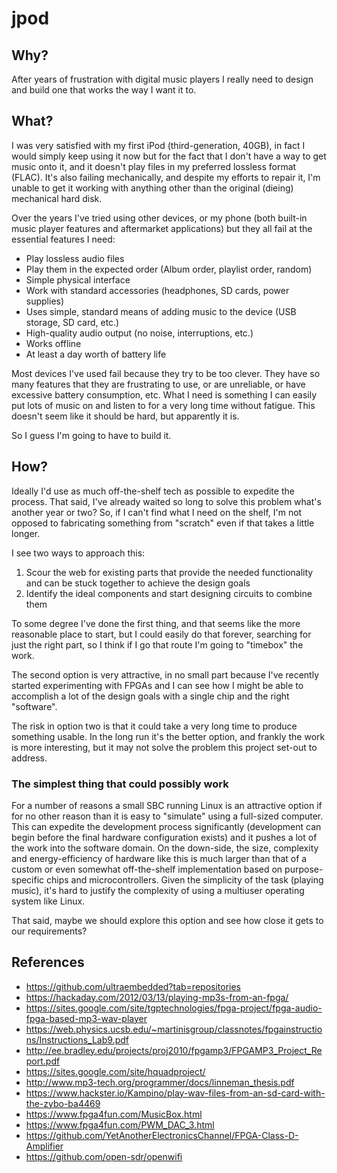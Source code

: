 # jpod

## Why?

After years of frustration with digital music players I really need to design and build one that works the way I want it to.

## What?

I was very satisfied with my first iPod (third-generation, 40GB), in fact I would simply keep using it now but for the fact that I don't have a way to get music onto it, and it doesn't play files in my preferred lossless format (FLAC).  It's also failing mechanically, and despite my efforts to repair it, I'm unable to get it working with anything other than the original (dieing) mechanical hard disk.

Over the years I've tried using other devices, or my phone (both built-in music player features and aftermarket applications) but they all fail at the essential features I need:

* Play lossless audio files
* Play them in the expected order (Album order, playlist order, random)
* Simple physical interface
* Work with standard accessories (headphones, SD cards, power supplies)
* Uses simple, standard means of adding music to the device (USB storage, SD card, etc.)
* High-quality audio output (no noise, interruptions, etc.)
* Works offline
* At least a day worth of battery life

Most devices I've used fail because they try to be too clever.  They have so many features that they are frustrating to use, or are unreliable, or have excessive battery consumption, etc.  What I need is something I can easily put lots of music on and listen to for a very long time without fatigue.  This doesn't seem like it should be hard, but apparently it is.

So I guess I'm going to have to build it.

## How?

Ideally I'd use as much off-the-shelf tech as possible to expedite the process.  That said, I've already waited so long to solve this problem what's another year or two?  So, if I can't find what I need on the shelf, I'm not opposed to fabricating something from "scratch" even if that takes a little longer.

I see two ways to approach this:

1. Scour the web for existing parts that provide the needed functionality and can be stuck together to achieve the design goals
2. Identify the ideal components and start designing circuits to combine them

To some degree I've done the first thing, and that seems like the more reasonable place to start, but I could easily do that forever, searching for just the right part, so I think if I go that route I'm going to "timebox" the work.

The second option is very attractive, in no small part because I've recently started experimenting with FPGAs and I can see how I might be able to accomplish a lot of the design goals with a single chip and the right "software".

The risk in option two is that it could take a very long time to produce something usable. In the long run it's the better option, and frankly the work is more interesting, but it may not solve the problem this project set-out to address.


### The simplest thing that could possibly work

For a number of reasons a small SBC running Linux is an attractive option if for no other reason than it is easy to "simulate" using a full-sized computer.  This can expedite the development process significantly (development can begin before the final hardware configuration exists) and it pushes a lot of the work into the software domain.  On the down-side, the size, complexity and energy-efficiency of hardware like this is much larger than that of a custom or even somewhat off-the-shelf implementation based on purpose-specific chips and microcontrollers.  Given the simplicity of the task (playing music), it's hard to justify the complexity of using a multiuser operating system like Linux.

That said, maybe we should explore this option and see how close it gets to our requirements?



## References

* https://github.com/ultraembedded?tab=repositories
* https://hackaday.com/2012/03/13/playing-mp3s-from-an-fpga/
* https://sites.google.com/site/tgptechnologies/fpga-project/fpga-audio-fpga-based-mp3-wav-player
* https://web.physics.ucsb.edu/~martinisgroup/classnotes/fpgainstructions/Instructions_Lab9.pdf
* http://ee.bradley.edu/projects/proj2010/fpgamp3/FPGAMP3_Project_Report.pdf
* https://sites.google.com/site/hquadproject/
* http://www.mp3-tech.org/programmer/docs/linneman_thesis.pdf
* https://www.hackster.io/Kampino/play-wav-files-from-an-sd-card-with-the-zybo-ba4469
* https://www.fpga4fun.com/MusicBox.html
* https://www.fpga4fun.com/PWM_DAC_3.html
* https://github.com/YetAnotherElectronicsChannel/FPGA-Class-D-Amplifier
* https://github.com/open-sdr/openwifi 
